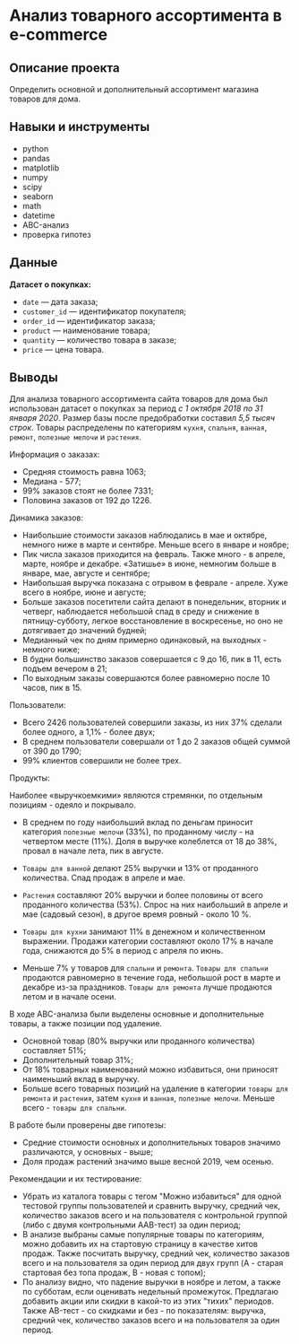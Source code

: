 # Анализ товарного ассортимента в e-commerce
## Описание проекта
Определить основной и дополнительный ассортимент магазина товаров для дома.
## Навыки и инструменты
- python
- pandas
- matplotlib
- numpy
- scipy
- seaborn
- math
- datetime
- ABC-анализ
- проверка гипотез
## Данные
__Датасет о покупках:__
- `date` — дата заказа;
- `customer_id` — идентификатор покупателя;
- `order_id` — идентификатор заказа;
- `product` — наименование товара;
- `quantity` — количество товара в заказе;
- `price` — цена товара.
## Выводы
Для анализа товарного ассортимента сайта товаров для дома был использован датасет о покупках за период *с 1 октября 2018 по 31 января 2020*. Размер базы после предобработки составил *5,5 тысяч строк*. Товары распределены по категориям `кухня`, `спальня`, `ванная`, `ремонт`, `полезные мелочи` и `растения`.

Информация о заказах:
- Средняя стоимость равна 1063;
- Медиана - 577;
- 99% заказов стоят не более 7331;
- Половина заказов от 192 до 1226.

Динамика заказов:
- Наибольшие стоимости заказов наблюдались в мае и октябре, немного ниже в марте и сентябре. Меньше всего в январе и ноябре;
- Пик числа заказов приходится на февраль. Также много - в апреле, марте, ноябре и декабре. «Затишье» в июне, немногим больше в январе, мае, августе и сентябре;
- Наибольшая выручка показана с отрывом в феврале - апреле. Хуже всего в ноябре, июне и августе;
- Больше заказов посетители сайта делают в понедельник, вторник и четверг, наблюдается небольшой спад в среду и снижение в пятницу-субботу, легкое восстановление в воскресенье, но оно не дотягивает до значений будней;
- Медианный чек по дням примерно одинаковый, на выходных - немного ниже;
- В будни большинство заказов совершается с 9 до 16, пик в 11, есть подъем вечером в 21;
- По выходным заказы совершаются более равномерно после 10 часов, пик в 15.

Пользователи:
- Всего 2426 пользователей совершили заказы, из них 37% сделали более одного, а 1,1% - более двух;
- В среднем пользователи совершали от 1 до 2 заказов общей суммой от 390 до 1790;
- 99% клиентов совершили не более трех.

Продукты:

Наиболее «выручкоемкими» являются стремянки, по отдельным позициям - одеяло и покрывало.


- В среднем по году наибольший вклад по деньгам приносит категория `полезные мелочи` (33%), по проданному числу - на четвертом месте (11%). Доля в выручке колеблется от 18 до 38%, провал в начале лета, пик в августе.


- `Товары для ванной` делают 25% выручки и 13% от проданного количества. Спад продаж в апреле и мае.


- `Растения` составляют 20% выручки и более половины от всего проданного количества (53%). Спрос на них наибольший в апреле и мае (садовый сезон), в другое время ровный - около 10 %.


- `Товары для кухни` занимают  11% в денежном и количественном выражении. Продажи категории составляют около 17% в начале года, снижаются до 5% в период с апреля по июнь.


- Меньше 7% у товаров для `спальни` и `ремонта`. `Товары для спальни` продаются равномерно в течение года, небольшой рост в марте и декабре из-за праздников. `Товары для ремонта` лучше продаются летом и в начале осени.

В ходе ABC-анализа были выделены основные и дополнительные товары, а также позиции под удаление.
- Основной товар (80% выручки или проданного количества) составляет 51%;
- Дополнительный товар 31%;
- От 18% товарных наименований можно избавиться, они приносят наименьший вклад в выручку.
- Больше всего товарных позиций на удаление в категории `товары для ремонта` и `растения`, затем `кухня` и `ванная`, `полезные мелочи`. Меньше всего - `товары для спальни`.

В работе были проверены две гипотезы:
- Средние стоимости основных и дополнительных товаров значимо различаются, у основных - выше;
- Доля продаж растений значимо выше весной 2019, чем осенью.

Рекомендации и их тестирование:
- Убрать из каталога товары с тегом "Можно избавиться" для одной тестовой группы пользователей и сравнить выручку, средний чек, количество заказов всего и на пользователя с контрольной группой (либо с двумя контрольными AAB-тест) за один период;
- В анализе выбраны самые популярные товары по категориям, можно добавить их на стартовую страницу в качестве хитов продаж. Также посчитать выручку, средний чек, количество заказов всего и на пользователя за один период для двух групп (A - старая стартовая без топа продаж, B - новая с топом);
- По анализу видно, что падение выручки в ноябре и летом, а также по субботам, если оценивать недельный промежуток. Предлагаю добавить акции или скидки в какой-то из этих "тихих" периодов. Также AB-тест - со скидками и без - по показателям: выручка, средний чек, количество заказов всего и на пользователя за один период.
